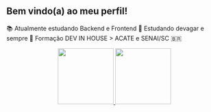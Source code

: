 ## Bem vindo(a) ao meu perfil!

📚 Atualmente estudando Backend e Frontend 
📖 Estudando devagar e sempre
🏫 Formação DEV IN HOUSE > ACATE e SENAI/SC 
🇧🇷

<div align="center">
  <a href="https://github.com/Edwanderson94">
  <img height="130em" src="https://github-readme-stats.vercel.app/api?username=edwanderson94&show_icons=true&theme=merko&include_all_commits=true&count_private=true"/>
  <img height="130em" src="https://github-readme-stats.vercel.app/api/top-langs/?username=edwanderson94&layout=compact&langs_count=7&theme=merko"/>
</div>
<div style="display: inline_block"><br>


